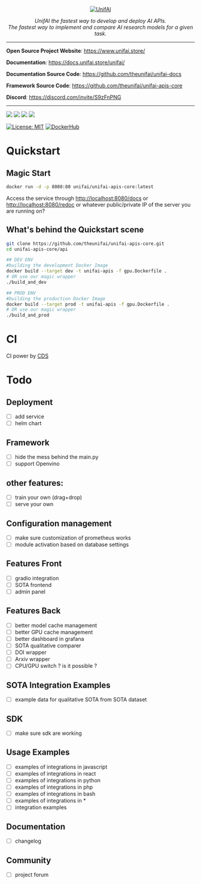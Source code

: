 <p align="center">
  <a href="https://unifai.store"><img src="https://i.ibb.co/XLgpJXc/Capture-d-e-cran-2021-10-06-a-09-10-19.png" alt="UnifAI"></a>
</p>
<p align="center">
  <em>UnifAI the fastest way to develop and deploy AI APIs.</em>
  <br/>
  <em>The fastest way to implement and compare AI research models for a given task.</em>
</p>

---
**Open Source Project Website**: <a href="https://www.unifai.store/" target="_blank">https://www.unifai.store/</a>

**Documentation**: <a href="https://docs.unifai.store/unifai/" target="_blank">https://docs.unifai.store/unifai/</a>

**Documentation Source Code**: <a href="https://github.com/theunifai/unifai-docs/" target="_blank">https://github.com/theunifai/unifai-docs</a>

**Framework Source Code**: <a href="https://github.com/theunifai/unifai-apis-core/" target="_blank">https://github.com/theunifai/unifai-apis-core</a>

**Discord**: <a href="https://discord.com/invite/S9zFnPNG" target="_blank">https://discord.com/invite/S9zFnPNG</a>

---
<p align="left">
    <a href="https://github.com/theunifai/unifai-apis-core/issues" alt="Issues">
        <img src="https://img.shields.io/github/issues/theunifai/unifai-apis-core" /></a>
    <a href="https://github.com/theunifai/unifai-apis-core/pulls" alt="Pull Requests">
        <img src="https://img.shields.io/github/issues-pr/theunifai/unifai-apis-core" /></a>
    <a href="https://github.com/theunifai/unifai-apis-core/network/members" alt="Forks">
        <img src="https://img.shields.io/github/forks/theunifai/unifai-apis-core" /></a>
    <a href="https://github.com/theunifai/unifai-apis-core/stargazers" alt="Stars">
        <img src="https://img.shields.io/github/stars/theunifai/unifai-apis-core" /></a>
</p>

[![License: MIT](https://img.shields.io/badge/License-MIT-yellow.svg)](https://opensource.org/licenses/MIT)
[![DockerHub](https://dockeri.co/image/unifai/unifai-apis-core)](https://hub.docker.com/repository/docker/unifai/unifai-apis-core)

# Quickstart
## Magic Start
```sh
docker run -d -p 8080:80 unifai/unifai-apis-core:latest
```
Access the service through [http://localhost:8080/docs](http://localhost:8080/docs) or [http://localhost:8080/redoc](http://localhost:8080/redoc) or whatever public/private IP of the server you are running on?

## What's behind the Quickstart scene
```sh
git clone https://github.com/theunifai/unifai-apis-core.git
cd unifai-apis-core/api

## DEV ENV
#building the development Docker Image
docker build --target dev -t unifai-apis -f gpu.Dockerfile .
# OR use our magic wrapper
./build_and_dev

## PROD ENV
#building the production Docker Image
docker build --target prod -t unifai-apis -f gpu.Dockerfile .
# OR use our magic wrapper
./build_and_prod
```

# CI
CI power by [CDS](https://github.com/ovh/cds)

# Todo
## Deployment
- [ ] add service
- [ ] helm chart

## Framework
- [ ] hide the mess behind the main.py
- [ ] support Openvino

## other features:
- [ ] train your own (drag+drop)
- [ ] serve your own

## Configuration management
- [ ] make sure customization of prometheus works
- [ ] module activation based on database settings

## Features Front
- [ ] gradio integration
- [ ] SOTA frontend
- [ ] admin panel

## Features Back
- [ ] better model cache management
- [ ] better GPU cache management
- [ ] better dashboard in grafana
- [ ] SOTA qualitative comparer
- [ ] DOI wrapper
- [ ] Arxiv wrapper
- [ ] CPU/GPU switch ? is it possible ?

## SOTA Integration Examples
- [ ] example data for qualitative SOTA from SOTA dataset

## SDK
- [ ] make sure sdk are working

## Usage Examples
- [ ] examples of integrations in javascript
- [ ] examples of integrations in react
- [ ] examples of integrations in python
- [ ] examples of integrations in php
- [ ] examples of integrations in bash
- [ ] examples of integrations in *
- [ ] integration examples

## Documentation
- [ ] changelog

## Community
- [ ] project forum
